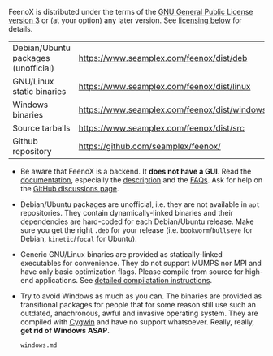 FeenoX is distributed under the terms of the [GNU General Public License version 3](https://www.gnu.org/licenses/gpl-3.0.en.html) or (at your option) any later version. See [licensing below](#licensing) for details.

|                                        |                                                       |
|----------------------------------------|-------------------------------------------------------|
|  Debian/Ubuntu packages (unofficial)   | <https://www.seamplex.com/feenox/dist/deb>            |
|  GNU/Linux static binaries             | <https://www.seamplex.com/feenox/dist/linux>          |
|  Windows binaries                      | <https://www.seamplex.com/feenox/dist/windows>        |
|  Source tarballs                       | <https://www.seamplex.com/feenox/dist/src>            |
|  Github repository                     | <https://github.com/seamplex/feenox/>                 |


 * Be aware that FeenoX is a backend. It **does not have a GUI**. Read the [documentation](https://seamplex.com/feenox/doc/), especially the [description](https://www.seamplex.com/feenox/doc/feenox-desc.html) and the [FAQs](https://seamplex.com/feenox/doc/FAQ.html). Ask for help on the [GitHub discussions page](https://github.com/seamplex/feenox/discussions).
 * Debian/Ubuntu packages are unofficial, i.e. they are not available in `apt` repositories. They contain dynamically-linked binaries and their dependencies are hard-coded for each Debian/Ubuntu release. Make sure you get the right `.deb` for your release (i.e. `bookworm`/`bullseye` for Debian, `kinetic`/`focal` for Ubuntu).
 * Generic GNU/Linux binaries are provided as statically-linked executables for convenience. They do not support MUMPS nor MPI and have only basic optimization flags. Please compile from source for high-end applications. See [detailed compilatation instructions](https://seamplex.com/feenox/doc/compilation.html).
 * Try to avoid Windows as much as you can. The binaries are provided as transitional packages for people that for some reason still use such an outdated, anachronous, awful and invasive operating system. They are compiled with [Cygwin](http://cygwin.com/) and have no support whatsoever. Really, really, **get rid of Windows ASAP**.
 
   ```include
   windows.md
   ```
